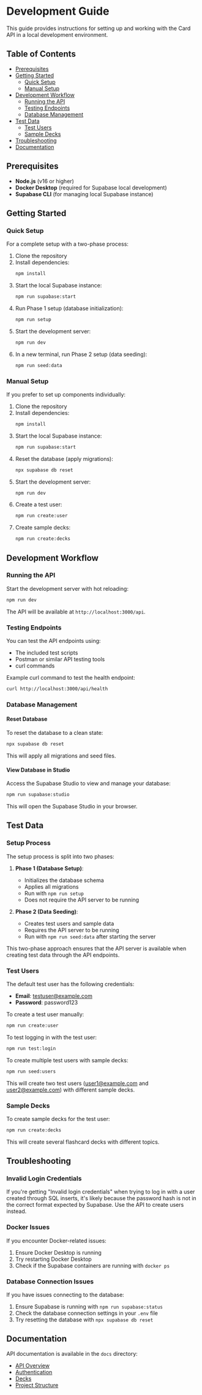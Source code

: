 # Development Guide

This guide provides instructions for setting up and working with the Card API in a local development environment.

## Table of Contents

- [Prerequisites](#prerequisites)
- [Getting Started](#getting-started)
  - [Quick Setup](#quick-setup)
  - [Manual Setup](#manual-setup)
- [Development Workflow](#development-workflow)
  - [Running the API](#running-the-api)
  - [Testing Endpoints](#testing-endpoints)
  - [Database Management](#database-management)
- [Test Data](#test-data)
  - [Test Users](#test-users)
  - [Sample Decks](#sample-decks)
- [Troubleshooting](#troubleshooting)
- [Documentation](#documentation)

## Prerequisites

- **Node.js** (v16 or higher)
- **Docker Desktop** (required for Supabase local development)
- **Supabase CLI** (for managing local Supabase instance)

## Getting Started

### Quick Setup

For a complete setup with a two-phase process:

1. Clone the repository
2. Install dependencies:
   ```bash
   npm install
   ```
3. Start the local Supabase instance:
   ```bash
   npm run supabase:start
   ```
4. Run Phase 1 setup (database initialization):
   ```bash
   npm run setup
   ```
5. Start the development server:
   ```bash
   npm run dev
   ```
6. In a new terminal, run Phase 2 setup (data seeding):
   ```bash
   npm run seed:data
   ```

### Manual Setup

If you prefer to set up components individually:

1. Clone the repository
2. Install dependencies:
   ```bash
   npm install
   ```
3. Start the local Supabase instance:
   ```bash
   npm run supabase:start
   ```
4. Reset the database (apply migrations):
   ```bash
   npx supabase db reset
   ```
5. Start the development server:
   ```bash
   npm run dev
   ```
6. Create a test user:
   ```bash
   npm run create:user
   ```
7. Create sample decks:
   ```bash
   npm run create:decks
   ```

## Development Workflow

### Running the API

Start the development server with hot reloading:

```bash
npm run dev
```

The API will be available at `http://localhost:3000/api`.

### Testing Endpoints

You can test the API endpoints using:

- The included test scripts
- Postman or similar API testing tools
- curl commands

Example curl command to test the health endpoint:

```bash
curl http://localhost:3000/api/health
```

### Database Management

#### Reset Database

To reset the database to a clean state:

```bash
npx supabase db reset
```

This will apply all migrations and seed files.

#### View Database in Studio

Access the Supabase Studio to view and manage your database:

```bash
npm run supabase:studio
```

This will open the Supabase Studio in your browser.

## Test Data

### Setup Process

The setup process is split into two phases:

1. **Phase 1 (Database Setup)**:
   - Initializes the database schema
   - Applies all migrations
   - Run with `npm run setup`
   - Does not require the API server to be running

2. **Phase 2 (Data Seeding)**:
   - Creates test users and sample data
   - Requires the API server to be running
   - Run with `npm run seed:data` after starting the server

This two-phase approach ensures that the API server is available when creating test data through the API endpoints.

### Test Users

The default test user has the following credentials:

- **Email**: testuser@example.com
- **Password**: password123

To create a test user manually:

```bash
npm run create:user
```

To test logging in with the test user:

```bash
npm run test:login
```

To create multiple test users with sample decks:

```bash
npm run seed:users
```

This will create two test users (user1@example.com and user2@example.com) with different sample decks.

### Sample Decks

To create sample decks for the test user:

```bash
npm run create:decks
```

This will create several flashcard decks with different topics.

## Troubleshooting

### Invalid Login Credentials

If you're getting "Invalid login credentials" when trying to log in with a user created through SQL inserts, it's likely because the password hash is not in the correct format expected by Supabase. Use the API to create users instead.

### Docker Issues

If you encounter Docker-related issues:

1. Ensure Docker Desktop is running
2. Try restarting Docker Desktop
3. Check if the Supabase containers are running with `docker ps`

### Database Connection Issues

If you have issues connecting to the database:

1. Ensure Supabase is running with `npm run supabase:status`
2. Check the database connection settings in your `.env` file
3. Try resetting the database with `npx supabase db reset`

## Documentation

API documentation is available in the `docs` directory:

- [API Overview](docs/api-overview.md)
- [Authentication](docs/authentication.md)
- [Decks](docs/decks.md)
- [Project Structure](docs/project-structure.md) 